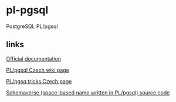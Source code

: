 # pl-pgsql
PostgreSQL PL/pgsql

## links

<a href=https://www.postgresql.org/docs/current/plpgsql.html>Official documentation</a>

<a href=https://postgres.cz/wiki/PL/pgSQL_(en)>PL/pgsql Czech wiki page</a>

<a href=https://postgres.cz/index.php/PostgreSQL_SQL_Tricks>PL/pgsq tricks Czech page</a>

<a href=https://github.com/Abstrct/Schemaverse/>Schemaverse (space-based game written in PL/pgsql) source code</a>
